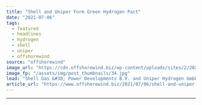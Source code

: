 ```yaml
---
title: "Shell and Uniper Form Green Hydrogen Pact"
date: "2021-07-06"
tags: 
  - featured
  - headlines
  - hydrogen
  - shell
  - uniper
  - offshorewind
source: "offshorewind"
image_url: "https://cdn.offshorewind.biz/wp-content/uploads/sites/2/2021/07/06103503/REFHYNE-PEM-Electolyzer-at-Shell-Energy-and-Chemicals-Park-Rheinland.jpg"
image_fp: "/assets/img/post_thumbnails/34.jpg"
lead: "Shell Gas &#38; Power Developments B.V. and Uniper Hydrogen GmbH have signed a memorandum"
article_url: "https://www.offshorewind.biz/2021/07/06/shell-and-uniper-form-green-hydrogen-pact/"
---
```


---
